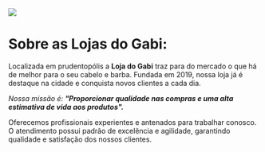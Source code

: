 <img src="https://cdn.shopify.com/s/files/1/0657/1166/9480/files/gabi-lojas99.png?v=1659587005&width=250" />

<h1>Sobre as Lojas do Gabi:</h1>

<p>Localizada em prudentopólis a <strong>Loja do Gabi</strong> traz para do mercado o que há de melhor para o seu cabelo e barba. Fundada em 2019, nossa loja já é destaque na cidade e conquista novos clientes a cada dia.</p>

<p><em>Nossa missão é: <strong>"Proporcionar qualidade nas compras e uma alta estimativa de vida aos produtos".</strong></em></p>

<p>Oferecemos profissionais experientes e antenados para trabalhar conosco. O atendimento possui padrão de excelência e agilidade, garantindo qualidade e satisfação dos nossos clientes.</p>
